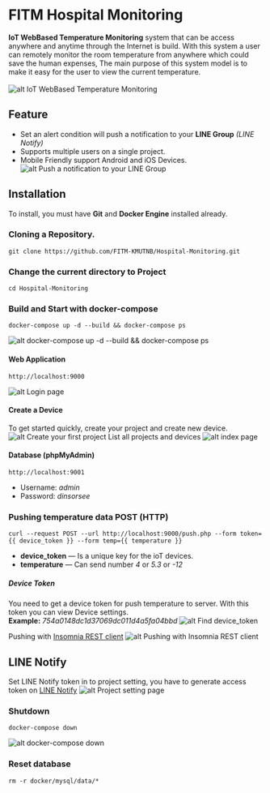 # FITM Hospital Monitoring
**IoT WebBased Temperature Monitoring** system that can be access anywhere and anytime through the Internet is build. With this system a user can remotely monitor the room temperature from anywhere which could save the human expenses, The main purpose of this system model is to make it easy for the user to view the current temperature.</br></br>
![alt IoT WebBased Temperature Monitoring](https://raw.githubusercontent.com/FITM-KMUTNB/Hospital-Monitoring/readme/screenshot/mobile.jpg?token=AEtRcsr3_vNEJAhycQCcTJOfiHoQhwyMks5ca4ciwA%3D%3D)

## Feature
- Set an alert condition will push a notification to your **LINE Group** *(LINE Notify)*
- Supports multiple users on a single project.
- Mobile Friendly support Android and iOS Devices.
![alt Push a notification to your LINE Group](https://raw.githubusercontent.com/FITM-KMUTNB/Hospital-Monitoring/readme/screenshot/line-notify.png?token=AEtRclAV4_jc_j91FZPNmH0DXLOmUpDdks5ca2J1wA%3D%3D)

## Installation
To install, you must have **Git** and **Docker Engine** installed already.

### Cloning a Repository.
```
git clone https://github.com/FITM-KMUTNB/Hospital-Monitoring.git
```

### Change the current directory to Project
```
cd Hospital-Monitoring
```

### Build and Start with docker-compose
```
docker-compose up -d --build && docker-compose ps
```
![alt docker-compose up -d --build && docker-compose ps](https://raw.githubusercontent.com/FITM-KMUTNB/Hospital-Monitoring/readme/screenshot/docker-compose-up.png?token=AEtRcsKREVrDVkVBII6-doeVQ2BjKGbbks5ca2D2wA%3D%3D)

#### Web Application
```
http://localhost:9000
```
![alt Login page](https://raw.githubusercontent.com/FITM-KMUTNB/Hospital-Monitoring/readme/screenshot/login.png?raw=true)

#### Create a Device
To get started quickly, create your project and create new device.
![alt Create your first project](https://raw.githubusercontent.com/FITM-KMUTNB/Hospital-Monitoring/readme/screenshot/project-first-create.png?token=AEtRcqknOz5ibukRZKfFo3szgdZTxLYMks5ca7p2wA%3D%3D)
List all projects and devices
![alt index page](https://raw.githubusercontent.com/FITM-KMUTNB/Hospital-Monitoring/readme/screenshot/index.png?token=AEtRcvO-i626gLOeMUnfEhtgcAV9GgYwks5ca48pwA%3D%3D)

#### Database (phpMyAdmin)
```
http://localhost:9001
```
- Username: *admin*
- Password: *dinsorsee*

### Pushing temperature data POST (HTTP)
```
curl --request POST --url http://localhost:9000/push.php --form token={{ device_token }} --form temp={{ temperature }}
```
- **device_token** — Is a unique key for the ioT devices.
- **temperature** — Can send number *4* or *5.3* or *-12*

##### Device Token
You need to get a device token for push temperature to server. With this token you can view Device settings.</br>
**Example:** *754a0148dc1d37069dc011d4a5fa04bbd*
![alt Find device_token](https://raw.githubusercontent.com/FITM-KMUTNB/Hospital-Monitoring/readme/screenshot/device-setting.png?token=AEtRchArIrDO8Tppn3oa5nlEQUYeiXgUks5ca6xwwA%3D%3D)

Pushing with [Insomnia REST client](https://insomnia.rest)
![alt Pushing with Insomnia REST client](https://raw.githubusercontent.com/FITM-KMUTNB/Hospital-Monitoring/readme/screenshot/push_data.png?token=AEtRcsbboJdJM-XJ3oZx9cefOK-jY9Riks5caoz0wA%3D%3D)

## LINE Notify
Set LINE Notify token in to project setting, you have to generate access token on [LINE Notify](https://notify-bot.line.me/th/)
![alt Project setting page](https://raw.githubusercontent.com/FITM-KMUTNB/Hospital-Monitoring/readme/screenshot/project-edit.png?token=AEtRcuuPSUKvJI0NrMFaowQrPVuCiFd3ks5ca7SRwA%3D%3D)

### Shutdown
```
docker-compose down
```
![alt docker-compose down](https://raw.githubusercontent.com/FITM-KMUTNB/Hospital-Monitoring/readme/screenshot/docker-compose-down.png?token=AEtRch6uIQoMwEWsCcZf32K3USV96ohCks5ca2DswA%3D%3D)

### Reset database
```
rm -r docker/mysql/data/*
```